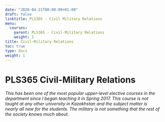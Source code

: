 ```yaml
---
date: "2020-04-21T00:00:00+01:00"
draft: false
linktitle: PLS365 - Civil Military Relations
menu:
  courses:
    parent: PLS365 - Civil-Military Relations
    weight: 1
title: Civil-Military Relations
toc: true
type: docs
weight: 1
---
```


# PLS365 Civil-Military Relations 

*This has been one of the most popular upper-level elective courses in the department since I began teaching it in Spring 2017. This course is not taught at any other university in Kazakhstan and the subject matter is nearly all new for the students.  The military is not something that the rest of the society knows much about.*

